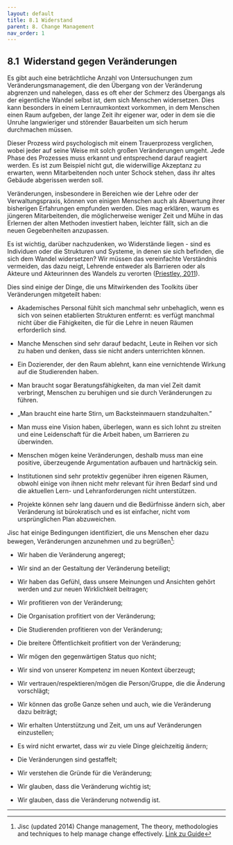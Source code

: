 ```yaml
---
layout: default
title: 8.1 Widerstand
parent: 8. Change Management
nav_order: 1
---
```


## 8.1  Widerstand gegen Veränderungen

Es gibt auch eine beträchtliche Anzahl von Untersuchungen zum
Veränderungsmanagement, die den Übergang von der Veränderung abgrenzen
und nahelegen, dass es oft eher der Schmerz des Übergangs als der
eigentliche Wandel selbst ist, dem sich Menschen widersetzen. Dies kann
besonders in einem Lernraumkontext vorkommen, in dem Menschen einen Raum
aufgeben, der lange Zeit ihr eigener war, oder in dem sie die Unruhe
langwieriger und störender Bauarbeiten um sich herum durchmachen müssen.

Dieser Prozess wird psychologisch mit einem Trauerprozess verglichen,
wobei jeder auf seine Weise mit solch großen Veränderungen umgeht. Jede
Phase des Prozesses muss erkannt und entsprechend darauf reagiert
werden. Es ist zum Beispiel nicht gut, die widerwillige Akzeptanz zu
erwarten, wenn Mitarbeitenden noch unter Schock stehen, dass ihr altes
Gebäude abgerissen werden soll.

Veränderungen, insbesondere in Bereichen wie der Lehre oder der
Verwaltungspraxis, können von einigen Menschen auch als Abwertung ihrer
bisherigen Erfahrungen empfunden werden. Dies mag erklären, warum es
jüngeren Mitarbeitenden, die möglicherweise weniger Zeit und Mühe in das
Erlernen der alten Methoden investiert haben, leichter fällt, sich an
die neuen Gegebenheiten anzupassen.

Es ist wichtig, darüber nachzudenken, wo Widerstände liegen - sind es
Individuen oder die Strukturen und Systeme, in denen sie sich befinden,
die sich dem Wandel widersetzen? Wir müssen das vereinfachte Verständnis
vermeiden, das dazu neigt, Lehrende entweder als Barrieren oder als
Akteure und Akteurinnen des Wandels zu verorten ([Priestley, 2011](../11_Referenzen.md)).

Dies sind einige der Dinge, die uns Mitwirkenden des Toolkits über
Veränderungen mitgeteilt haben:

-   Akademisches Personal fühlt sich manchmal sehr unbehaglich, wenn es sich von
    seinen etablierten Strukturen entfernt: es verfügt manchmal nicht
    über die Fähigkeiten, die für die Lehre in neuen Räumen
    erforderlich sind.

-   Manche Menschen sind sehr darauf bedacht, Leute in Reihen vor sich
    zu haben und denken, dass sie nicht anders unterrichten können.

-   Ein Dozierender, der den Raum ablehnt, kann eine vernichtende Wirkung auf
    die Studierenden haben.

-   Man braucht sogar Beratungsfähigkeiten, da man viel Zeit damit
    verbringt, Menschen zu beruhigen und sie durch Veränderungen zu
    führen.

-   „Man braucht eine harte Stirn, um Backsteinmauern standzuhalten.”

-   Man muss eine Vision haben, überlegen, wann es sich lohnt zu
    streiten und eine Leidenschaft für die Arbeit haben, um Barrieren zu
    überwinden.

-   Menschen mögen keine Veränderungen, deshalb muss man eine positive,
    überzeugende Argumentation aufbauen und hartnäckig sein.

-   Institutionen sind sehr protektiv gegenüber ihren eigenen Räumen,
    obwohl einige von ihnen nicht mehr relevant für ihren Bedarf sind
    und die aktuellen Lern- und Lehranforderungen nicht unterstützen.

-   Projekte können sehr lang dauern und die Bedürfnisse ändern sich,
    aber Veränderung ist bürokratisch und es ist einfacher, nicht vom
    ursprünglichen Plan abzuweichen.

Jisc hat einige Bedingungen identifiziert, die uns Menschen eher dazu
bewegen, Veränderungen anzunehmen und zu begrüßen[^29]:

-   Wir haben die Veränderung angeregt;

-   Wir sind an der Gestaltung der Veränderung beteiligt;

-   Wir haben das Gefühl, dass unsere Meinungen und Ansichten gehört
    werden und zur neuen Wirklichkeit beitragen;

-   Wir profitieren von der Veränderung;

-   Die Organisation profitiert von der Veränderung;

-   Die Studierenden profitieren von der Veränderung;

-   Die breitere Öffentlichkeit profitiert von der Veränderung;

-   Wir mögen den gegenwärtigen Status quo nicht;

-   Wir sind von unserer Kompetenz im neuen Kontext überzeugt;

-   Wir vertrauen/respektieren/mögen die Person/Gruppe, die die Änderung
    vorschlägt;

-   Wir können das große Ganze sehen und auch, wie die Veränderung dazu
    beiträgt;

-   Wir erhalten Unterstützung und Zeit, um uns auf Veränderungen
    einzustellen;

-   Es wird nicht erwartet, dass wir zu viele Dinge gleichzeitig ändern;

-   Die Veränderungen sind gestaffelt;

-   Wir verstehen die Gründe für die Veränderung;

-   Wir glauben, dass die Veränderung wichtig ist;

-   Wir glauben, dass die Veränderung notwendig ist.

---

[^29]: Jisc (updated 2014) Change management, The theory, methodologies
    and techniques to help manage change effectively. [Link zu Guide](http://www.jisc.ac.uk/guides/change-management/resistance-to-change)
